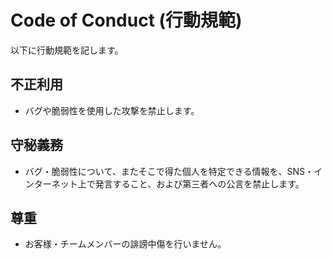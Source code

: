 # Code of Conduct (行動規範)

以下に行動規範を記します。

## 不正利用

- バグや脆弱性を使用した攻撃を禁止します。

## 守秘義務

- バグ・脆弱性について、またそこで得た個人を特定できる情報を、SNS・インターネット上で発言すること、および第三者への公言を禁止します。

## 尊重

- お客様・チームメンバーの誹謗中傷を行いません。
